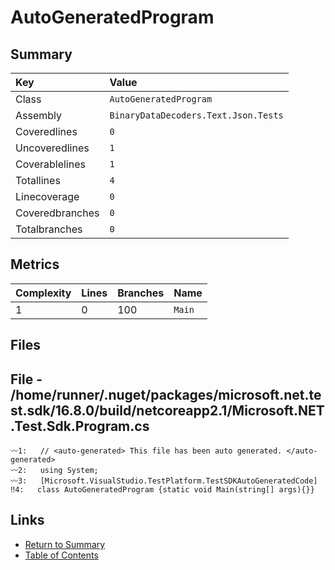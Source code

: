 ﻿# AutoGeneratedProgram

## Summary

| Key             | Value                                |
| :-------------- | :----------------------------------- |
| Class           | `AutoGeneratedProgram`               |
| Assembly        | `BinaryDataDecoders.Text.Json.Tests` |
| Coveredlines    | `0`                                  |
| Uncoveredlines  | `1`                                  |
| Coverablelines  | `1`                                  |
| Totallines      | `4`                                  |
| Linecoverage    | `0`                                  |
| Coveredbranches | `0`                                  |
| Totalbranches   | `0`                                  |

## Metrics

| Complexity | Lines | Branches | Name    |
| :--------- | :---- | :------- | :------ |
| 1          | 0     | 100      | `Main`  |

## Files

## File - /home/runner/.nuget/packages/microsoft.net.test.sdk/16.8.0/build/netcoreapp2.1/Microsoft.NET.Test.Sdk.Program.cs

```CSharp
〰1:   // <auto-generated> This file has been auto generated. </auto-generated>
〰2:   using System;
〰3:   [Microsoft.VisualStudio.TestPlatform.TestSDKAutoGeneratedCode]
‼4:   class AutoGeneratedProgram {static void Main(string[] args){}}
```

## Links

* [Return to Summary](Summary.md)
* [Table of Contents](../TOC.md)

